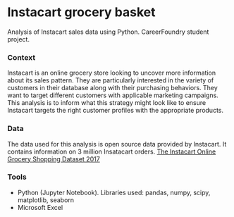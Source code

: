 # Instacart grocery basket
Analysis of Instacart sales data using Python. CareerFoundry student project.
### Context
Instacart is an online grocery store looking to uncover more information about its sales pattern. They are particularly interested in the variety of customers in their database along with their purchasing behaviors. They want to target different customers with applicable marketing campaigns. This analysis is to inform what this strategy might look like to ensure Instacart targets the right customer profiles with the appropriate products.
### Data
The data used for this analysis is open source data provided by Instacart. It contains information on 3 million Insatacart orders. [The Instacart Online Grocery Shopping Dataset 2017](https://www.instacart.com/datasets/grocery-shopping-2017)
### Tools
* Python (Jupyter Notebook). Libraries used: pandas, numpy, scipy, matplotlib, seaborn
* Microsoft Excel

